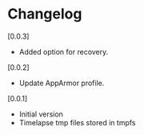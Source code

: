 # Changelog

[0.0.3]

- Added option for recovery.

[0.0.2]

- Update AppArmor profile.

[0.0.1]

- Initial version
- Timelapse tmp files stored in tmpfs
